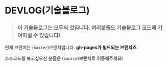 # DEVLOG(기술블로그)

> ### 이 기술블로그는 모두의 것입니다. 여러분들도 기술블로그 코드에 기여하실 수 있습니다!

현재 브랜치는 (`master`)브랜치입니다. **gh-pages가 빌드되는 브랜치죠.** 

소스코드를 보고싶으신 분들은 (`source`)브랜치로 이동해주세요!

